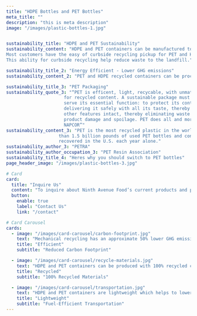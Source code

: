 ```yaml
---
title: "HDPE Bottles and PET Bottles"
meta_title: ""
description: "this is meta description"
image: "/images/plastic-bottles-1.jpg"


sustainability_title: "HDPE and PET Sustainability"
sustainability_content: "HDPE and PET containers can be manufactured to be __**100% recyclable**__. 
Most customers have the easy of curbside recycling pickup for PET and HDPE containers.
This ability for curbside recycling help reduce waste to the landfill."

sustainability_title_2: "Energy Efficient - Lower GHG emissions"
sustainability_content_2: "PET and HDPE recycled containers can be processed through mechanical recycling back to plastic resin pellets called recycled content or PCR."

sustainability_title_3: "PET Packaging"
sustainability_quote_3: "“PET is efficent, light, recycable, with unmatched scope
                      for recycled content. A sustainable package must first
                      serve its essential function: to protect its content,
                      delivering it safely with all its taste, thereby form and
                      other features intact, thereby eliminating waste through
                      product damage and spoilage. PET does all and more. -
                      NAPCOR”"
sustainability_content_3: "PET is the most recycled plastic in the world, with more
                    than 1.5 billion pounds of used PET bottles and containers
                    recovered in the U.S. each year alone."
sustainability_author_3: "PETRA"
sustainability_author_occupation_3: "PET Resin Association"
sustainability_title_4: "Heres why you should switch to PET bottles"
page_header_image: "/images/plastic-bottles-3.jpg"

# Card
card:
  title: "Inquire Us"
  content: "To inquire about Ninth Avenue Food’s current products and packaging capabilities for dairy alternatives, creamers, dairy beverages, and seasonal items, please Contact Us."
  button:
    enable: true
    label: "Contact Us"
    link: "/contact"

# Card Carousel
cards:
  - image: "/images/card-carousel/carbon-footprint.jpg"
    text: "Mechanical recycling has an approximate 50% lower GHG emission rate vs the production of virgin HDPE and PET resin"
    title: "Efficient"
    subtitle: "Reduced Carbon Footprint"

  - image: "/images/card-carousel/recycle-materials.jpg"
    text: "HDPE and PET containers can be produced with 100% recycled content or PCR"
    title: "Recycled"
    subtitle: "100% Recycled Materials"

  - image: "/images/card-carousel/transportation.jpg"
    text: "HDPE and PET containers are lightweight which helps to lowers fuel usage for product transportation"
    title: "Lightweight"
    subtitle: "Fuel-Efficient Transportation"
---
```

